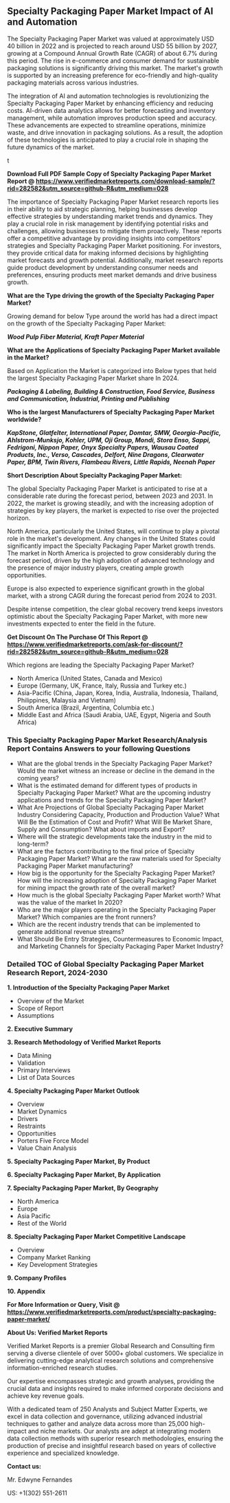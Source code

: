 <h2>Specialty Packaging Paper Market Impact of AI and Automation</h2><p>The Specialty Packaging Paper Market was valued at approximately USD 40 billion in 2022 and is projected to reach around USD 55 billion by 2027, growing at a Compound Annual Growth Rate (CAGR) of about 6.7% during this period. The rise in e-commerce and consumer demand for sustainable packaging solutions is significantly driving this market. The market's growth is supported by an increasing preference for eco-friendly and high-quality packaging materials across various industries.</p><p>The integration of AI and automation technologies is revolutionizing the Specialty Packaging Paper Market by enhancing efficiency and reducing costs. AI-driven data analytics allows for better forecasting and inventory management, while automation improves production speed and accuracy. These advancements are expected to streamline operations, minimize waste, and drive innovation in packaging solutions. As a result, the adoption of these technologies is anticipated to play a crucial role in shaping the future dynamics of the market.</p>t</p><p id="" class=""><strong>Download Full PDF Sample Copy of Specialty Packaging Paper Market Report @ <a href="https://www.verifiedmarketreports.com/download-sample/?rid=282582&utm_source=github-R&utm_medium=028" target="_blank">https://www.verifiedmarketreports.com/download-sample/?rid=282582&utm_source=github-R&utm_medium=028</a></strong></p><p>The importance of&nbsp;Specialty Packaging Paper Market research reports lies in their ability to aid strategic planning, helping businesses develop effective strategies by understanding market trends and dynamics. They play a crucial role in risk management by identifying potential risks and challenges, allowing businesses to mitigate them proactively. These reports offer a competitive advantage by providing insights into competitors' strategies and Specialty Packaging Paper Market positioning. For investors, they provide critical data for making informed decisions by highlighting market forecasts and growth potential. Additionally, market research reports guide product development by understanding consumer needs and preferences, ensuring products meet market demands and drive business growth.</p><p><strong>What are the&nbsp;Type driving the growth of the Specialty Packaging Paper Market?</strong></p><p id="" class="">Growing demand for below Type around the world has had a direct impact on the growth of the Specialty Packaging Paper Market:</p><em><strong>Wood Pulp Fiber Material, Kraft Paper Material</strong></em></p><strong>What are the&nbsp;Applications&nbsp;of Specialty Packaging Paper Market available in the Market?</strong></p><p id="" class="">Based on Application the Market is categorized into Below types that held the largest Specialty Packaging Paper Market share In 2024.</p><em><strong>Packaging & Labeling, Building & Construction, Food Service, Business and Communication, Industrial, Printing and Publishing</strong></em></p><strong>Who is the largest Manufacturers of Specialty Packaging Paper Market worldwide?</strong></p><p><em><strong>KapStone, Glatfelter, International Paper, Domtar, SMW, Georgia-Pacific, Ahlstrom-Munksjo, Kohler, UPM, Oji Group, Mondi, Stora Enso, Sappi, Fedrigoni, Nippon Paper, Onyx Specialty Papers, Wausau Coated Products, Inc., Verso, Cascades, Delfort, Nine Dragons, Clearwater Paper, BPM, Twin Rivers, Flambeau Rivers, Little Rapids, Neenah Paper</strong></em></p><p id="" class=""><strong>Short Description About Specialty Packaging Paper Market:</strong></p><p>The global Specialty Packaging Paper Market is anticipated to rise at a considerable rate during the forecast period, between 2023 and 2031. In 2022, the market is growing steadily, and with the increasing adoption of strategies by key players, the market is expected to rise over the projected horizon.</p><p>North America, particularly the United States, will continue to play a pivotal role in the market's development. Any changes in the United States could significantly impact the Specialty Packaging Paper Market growth trends. The market in North America is projected to grow considerably during the forecast period, driven by the high adoption of advanced technology and the presence of major industry players, creating ample growth opportunities.</p><p>Europe is also expected to experience significant growth in the global market, with a strong CAGR during the forecast period from 2024 to 2031.</p><p>Despite intense competition, the clear global recovery trend keeps investors optimistic about the Specialty Packaging Paper Market, with more new investments expected to enter the field in the future.</p><p id="" class=""><strong>Get Discount On The Purchase Of This Report @ <a href="https://www.verifiedmarketreports.com/ask-for-discount/?rid=282582&utm_source=github-R&utm_medium=028" target="_blank">https://www.verifiedmarketreports.com/ask-for-discount/?rid=282582&utm_source=github-R&utm_medium=028</a></strong></p>Which regions are leading the Specialty Packaging Paper Market?</p><ul><li>North America (United States, Canada and Mexico)</li><li>Europe (Germany, UK, France, Italy, Russia and Turkey etc.)</li><li>Asia-Pacific (China, Japan, Korea, India, Australia, Indonesia, Thailand, Philippines, Malaysia and Vietnam)</li><li>South America (Brazil, Argentina, Columbia etc.)</li><li>Middle East and Africa (Saudi Arabia, UAE, Egypt, Nigeria and South Africa)</li></ul><h3 id="" class="">This Specialty Packaging Paper Market Research/Analysis Report Contains Answers to your following Questions</h3><ul><li>What are the global trends in the Specialty Packaging Paper Market? Would the market witness an increase or decline in the demand in the coming years?</li><li>What is the estimated demand for different types of products in Specialty Packaging Paper Market? What are the upcoming industry applications and trends for the Specialty Packaging Paper Market?</li><li>What Are Projections of Global Specialty Packaging Paper Market Industry Considering Capacity, Production and Production Value? What Will Be the Estimation of Cost and Profit? What Will Be Market Share, Supply and Consumption? What about imports and Export?</li><li>Where will the strategic developments take the industry in the mid to long-term?</li><li>What are the factors contributing to the final price of Specialty Packaging Paper Market? What are the raw materials used for Specialty Packaging Paper Market manufacturing?</li><li>How big is the opportunity for the Specialty Packaging Paper Market? How will the increasing adoption of Specialty Packaging Paper Market for mining impact the growth rate of the overall market?</li><li>How much is the global Specialty Packaging Paper Market worth? What was the value of the market In 2020?</li><li>Who are the major players operating in the Specialty Packaging Paper Market? Which companies are the front runners?</li><li>Which are the recent industry trends that can be implemented to generate additional revenue streams?</li><li>What Should Be Entry Strategies, Countermeasures to Economic Impact, and Marketing Channels for Specialty Packaging Paper Market Industry?</li></ul><h3 id="" class="">Detailed TOC of Global Specialty Packaging Paper Market Research Report, 2024-2030</h3><p id="" class=""><strong>1. Introduction of the Specialty Packaging Paper Market</strong></p><ul><li>Overview of the Market</li><li>Scope of Report</li><li>Assumptions</li></ul><p id="" class=""><strong>2. Executive Summary</strong></p><p id="" class=""><strong>3. Research Methodology of Verified Market Reports</strong></p><ul><li>Data Mining</li><li>Validation</li><li>Primary Interviews</li><li>List of Data Sources</li></ul><p id="" class=""><strong>4. Specialty Packaging Paper Market Outlook</strong></p><ul><li>Overview</li><li>Market Dynamics</li><li>Drivers</li><li>Restraints</li><li>Opportunities</li><li>Porters Five Force Model</li><li>Value Chain Analysis</li></ul><p id="" class=""><strong>5. Specialty Packaging Paper Market, By Product</strong></p><p id="" class=""><strong>6. Specialty Packaging Paper Market, By Application</strong></p><p id="" class=""><strong>7. Specialty Packaging Paper Market, By Geography</strong></p><ul><li>North America</li><li>Europe</li><li>Asia Pacific</li><li>Rest of the World</li></ul><p id="" class=""><strong>8. Specialty Packaging Paper Market Competitive Landscape</strong></p><ul><li>Overview</li><li>Company Market Ranking</li><li>Key Development Strategies</li></ul><p id="" class=""><strong>9. Company Profiles</strong></p><p id="" class=""><strong>10. Appendix</strong></p><p id="" class=""><strong>For More Information or Query, Visit @ <a href="https://www.verifiedmarketreports.com/product/specialty-packaging-paper-market/" target="_blank">https://www.verifiedmarketreports.com/product/specialty-packaging-paper-market/</a></strong></p><p id="" class=""><strong>About Us: Verified Market Reports</strong></p><p id="" class="">Verified Market Reports is a premier Global Research and Consulting firm serving a diverse clientele of over 5000+ global customers. We specialize in delivering cutting-edge analytical research solutions and comprehensive information-enriched research studies.</p><p id="" class="">Our expertise encompasses strategic and growth analyses, providing the crucial data and insights required to make informed corporate decisions and achieve key revenue goals.</p><p id="" class="">With a dedicated team of 250 Analysts and Subject Matter Experts, we excel in data collection and governance, utilizing advanced industrial techniques to gather and analyze data across more than 25,000 high-impact and niche markets. Our analysts are adept at integrating modern data collection methods with superior research methodologies, ensuring the production of precise and insightful research based on years of collective experience and specialized knowledge.</p><p id="" class=""><strong>Contact us:</strong></p><p id="" class="">Mr. Edwyne Fernandes</p><p id="" class="">US: +1(302) 551-2611</p>